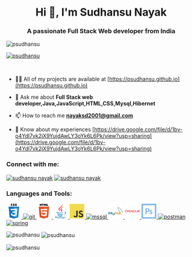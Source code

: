 <h1 align="center">Hi 👋, I'm Sudhansu Nayak</h1>
<h3 align="center">A passionate Full Stack Web developer from India</h3>

<p align="left"> <img src="https://komarev.com/ghpvc/?username=psudhansu&label=Profile%20views&color=0e75b6&style=flat" alt="psudhansu" /> </p>

<p align="left"> <a href="https://github.com/ryo-ma/github-profile-trophy"><img src="https://github-profile-trophy.vercel.app/?username=psudhansu" alt="psudhansu" /></a> </p>

<p align="left"> <a href="https://twitter.com/" target="blank"><img src="https://img.shields.io/twitter/follow/?logo=twitter&style=for-the-badge" alt="" /></a> </p>

- 👨‍💻 All of my projects are available at [https://psudhansu.github.io](https://psudhansu.github.io)




- 💬 Ask me about **Full Stack web developer,Java,JavaScript,HTML,CSS,Mysql,Hibernet**

- 📫 How to reach me **nayaksd2001@gmail.com**

- 📄 Know about my experiences [https://drive.google.com/file/d/1bv-o4Ydl7vk2jX9YujdAwLY3oYk6L6Pk/view?usp=sharing](https://drive.google.com/file/d/1bv-o4Ydl7vk2jX9YujdAwLY3oYk6L6Pk/view?usp=sharing)

<h3 align="left">Connect with me:</h3>
<p align="left">
<a href="[https://linkedin.com/in/sudhansu nayak](https://www.linkedin.com/in/sudhansu-nayak-003b53273/)" target="blank"><img align="center" src="https://raw.githubusercontent.com/rahuldkjain/github-profile-readme-generator/master/src/images/icons/Social/linked-in-alt.svg" alt="sudhansu nayak" height="30" width="40" /></a>
<a href="[https://www.hackerrank.com/sudhansu nayak](https://www.hackerrank.com/nayaksd2001)" target="blank"><img align="center" src="https://raw.githubusercontent.com/rahuldkjain/github-profile-readme-generator/master/src/images/icons/Social/hackerrank.svg" alt="sudhansu nayak" height="30" width="40" /></a>
</p>

<h3 align="left">Languages and Tools:</h3>
<p align="left"> <a href="https://www.w3schools.com/css/" target="_blank" rel="noreferrer"> <img src="https://raw.githubusercontent.com/devicons/devicon/master/icons/css3/css3-original-wordmark.svg" alt="css3" width="40" height="40"/> </a> <a href="https://git-scm.com/" target="_blank" rel="noreferrer"> <img src="https://www.vectorlogo.zone/logos/git-scm/git-scm-icon.svg" alt="git" width="40" height="40"/> </a> <a href="https://www.w3.org/html/" target="_blank" rel="noreferrer"> <img src="https://raw.githubusercontent.com/devicons/devicon/master/icons/html5/html5-original-wordmark.svg" alt="html5" width="40" height="40"/> </a> <a href="https://www.java.com" target="_blank" rel="noreferrer"> <img src="https://raw.githubusercontent.com/devicons/devicon/master/icons/java/java-original.svg" alt="java" width="40" height="40"/> </a> <a href="https://developer.mozilla.org/en-US/docs/Web/JavaScript" target="_blank" rel="noreferrer"> <img src="https://raw.githubusercontent.com/devicons/devicon/master/icons/javascript/javascript-original.svg" alt="javascript" width="40" height="40"/> </a> <a href="https://www.microsoft.com/en-us/sql-server" target="_blank" rel="noreferrer"> <img src="https://www.svgrepo.com/show/303229/microsoft-sql-server-logo.svg" alt="mssql" width="40" height="40"/> </a> <a href="https://www.mysql.com/" target="_blank" rel="noreferrer"> <img src="https://raw.githubusercontent.com/devicons/devicon/master/icons/mysql/mysql-original-wordmark.svg" alt="mysql" width="40" height="40"/> </a> <a href="https://www.oracle.com/" target="_blank" rel="noreferrer"> <img src="https://raw.githubusercontent.com/devicons/devicon/master/icons/oracle/oracle-original.svg" alt="oracle" width="40" height="40"/> </a> <a href="https://www.photoshop.com/en" target="_blank" rel="noreferrer"> <img src="https://raw.githubusercontent.com/devicons/devicon/master/icons/photoshop/photoshop-line.svg" alt="photoshop" width="40" height="40"/> </a> <a href="https://postman.com" target="_blank" rel="noreferrer"> <img src="https://www.vectorlogo.zone/logos/getpostman/getpostman-icon.svg" alt="postman" width="40" height="40"/> </a> <a href="https://spring.io/" target="_blank" rel="noreferrer"> <img src="https://www.vectorlogo.zone/logos/springio/springio-icon.svg" alt="spring" width="40" height="40"/> </a> </p>

<p><img align="left" src="https://github-readme-stats.vercel.app/api/top-langs?username=psudhansu&show_icons=true&locale=en&layout=compact" alt="psudhansu" /></p>

<p>&nbsp;<img align="center" src="https://github-readme-stats.vercel.app/api?username=psudhansu&show_icons=true&locale=en" alt="psudhansu" /></p>

<p><img align="center" src="https://github-readme-streak-stats.herokuapp.com/?user=psudhansu&" alt="psudhansu" /></p>


